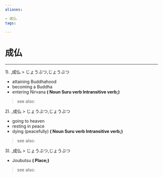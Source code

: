 ```yaml
---
aliases:
    
- 成仏
tags:
    
---
```


# 成仏
---
1).
,成仏 > じょうぶつ,じょうぶつ

- attaining Buddhahood
- becoming a Buddha
- entering Nirvana
**( Noun Suru verb Intransitive verb;)**
> see also: 
            
2).
,成仏 > じょうぶつ,じょうぶつ

- going to heaven
- resting in peace
- dying (peacefully)
**( Noun Suru verb Intransitive verb;)**
> see also: 
            
3).
,成仏 > じょうぶつ,じょうぶつ

- Joubutsu
**( Place;)**
> see also: 
            